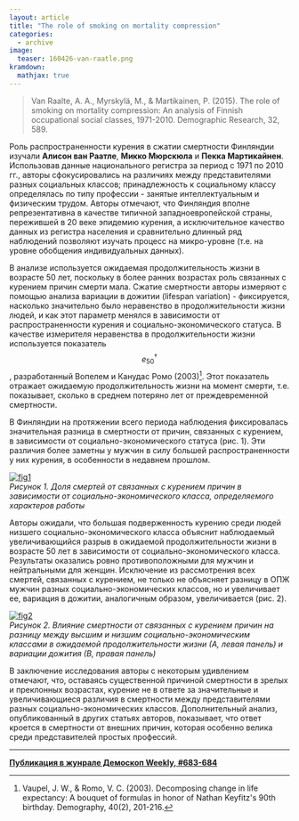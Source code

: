 ```yaml
---
layout: article
title: "The role of smoking on mortality compression"
categories: 
  - archive
image:
  teaser: 160426-van-raatle.png
kramdown:
  mathjax: true
---
```


> Van Raalte, A. A., Myrskylä, M., & Martikainen, P. (2015). The role of smoking on mortality compression: An analysis of Finnish occupational social classes, 1971-2010. Demographic Research, 32, 589.

Роль распространенности курения в сжатии смертности Финляндии изучали **Алисон ван Раатле**, **Микко Мюрскюла** и **Пекка Мартикайнен**. Использовав данные национального регистра за период с 1971 по 2010 гг., авторы сфокусировались на различиях между представителями разных социальных классов; принадлежность к социальному классу определялась по типу профессии - занятые интеллектуальным и физическим трудом. Авторы отмечают, что Финляндия вполне репрезентативна в качестве типичной западноевропейской страны, пережившей в 20 веке эпидемию курения, а исключительное качество данных из регистра населения и сравнительно длинный ряд наблюдений позволяют изучать процесс на микро-уровне (т.е. на уровне обобщения индивидуальных данных).

В анализе используется ожидаемая продолжительность жизни в возрасте 50 лет, поскольку в более ранних возрастах роль связанных с курением причин смерти мала. Сжатие смертности авторы измеряют с помощью анализа вариации в дожитии (lifespan variation) - фиксируется, насколько значительно было неравенство в продолжительности жизни людей, и как этот параметр менялся в зависимости от распространенности курения и социально-экономического статуса. В качестве измерителя неравенства в продолжительности жизни используется показатель <span class="inlinecode">$$e_{50}^{\dagger}$$</span>, разработанный Вопелем и Канудас Ромо (2003)[^1]. Этот показатель отражает ожидаемую продолжительность жизни на момент смерти, т.е. показывает, сколько в среднем потеряно лет от преждевременной смертности.

В Финляндии на протяжении всего периода наблюдения фиксировалась значительная разница в смертности от причин, связанных с курением, в зависимости от социально-экономического статуса (рис. 1). Эти различия более заметны у мужчин в силу большей распространенности у них курения, в особенности в недавнем прошлом.

[![fig1][f1]][f1]  
*Рисунок 1. Доля смертей от связанных с курением причин в зависимости от социально-экономического класса, определяемого характеров работы*

Авторы ожидали, что большая подверженность курению среди людей низшего социально-экономического класса объяснит наблюдаемый увеличивающийся разрыв в ожидаемой продолжительности жизни в возрасте 50 лет в зависимости от социально-экономического класса. Результаты оказались ровно противоположными для мужчин и нейтральными для женщин. Исключение из рассмотрения всех смертей, связанных с курением, не только не объясняет разницу в ОПЖ мужчин разных социально-экономических классов, но и увеличивает ее, вариация в дожитии, аналогичным образом, увеличивается (рис. 2).

[![fig2][f2]][f2]  
*Рисунок 2. Влияние смертности от связанных с курением причин на разницу между высшим и низшим социально-экономическим классами в ожидаемой продолжительности жизни (А, левая панель) и вариации дожития (В, правая панель)*

В заключение исследования авторы с некоторым удивлением отмечают, что, оставаясь существенной причиной смертности в зрелых и преклонных возрастах, курение не в ответе за значительные и увеличивающиеся различия в смертности между представителями разных социально-экономических классов. Дополнительный анализ, опубликованный в других статьях авторов, показывает, что ответ кроется в смертности от внешних причин, которая особенно велика среди представителей простых профессий.


[f1]: /dem-digest/images/2016/683-fig-07.png
[f2]: /dem-digest/images/2016/683-fig-08.png

[^1]: Vaupel, J. W., & Romo, V. C. (2003). Decomposing change in life expectancy: A bouquet of formulas in honor of Nathan Keyfitz's 90th birthday. Demography, 40(2), 201-216.


***
**[Публикация в жунрале Демоскоп Weekly, #683-684](http://demoscope.ru/weekly/2016/0683/digest03.php)**